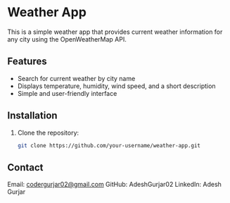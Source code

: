 

# Weather App

This is a simple weather app that provides current weather information for any city using the OpenWeatherMap API.

## Features

- Search for current weather by city name
- Displays temperature, humidity, wind speed, and a short description
- Simple and user-friendly interface

## Installation

1. Clone the repository:
   ```bash
   git clone https://github.com/your-username/weather-app.git
## Contact
Email: codergurjar02@gmail.com
GitHub: AdeshGurjar02
LinkedIn: Adesh Gurjar
  
